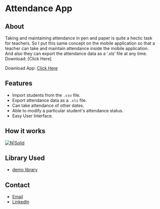 # Attendance App

## About
Taking and maintaining attendance in pen and paper is quite a hectic task for teachers. So I put this same concept on the mobile application so that a teacher can take and maintain attendance inside the mobile application. And also they can export the attendance data as a ‘.xls’ file at any time.
Download: [Click Here]

Download App: [Click Here](https://github.com/monishbairagi/AndroidTestApps/blob/master/APKs/attendance-app.apk)

## Features
- Import students from the `.csv` file.
- Export attendance data as a `.xls` file.
- Can take attendance of other dates.
- Able to modify a particular student's attendance status.
- Easy User Interface.

## How it works
[![N|Solid](https://cldup.com/dTxpPi9lDf.thumb.png)](https://nodesource.com/products/nsolid)

## Library Used
- [demo library](https://nodesource.com/products/nsolid)

## Contact
- [Email](mailto:monishbairagi1999@gmail.com)
- [LinkedIn](https://in.linkedin.com/in/monishkumarbairagi)
